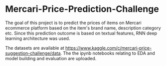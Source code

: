 # Mercari-Price-Prediction-Challenge

The goal of this project is to predict the prices of items on Mercari ecommerce platform based on the item's brand name, 
description category etc.  Since this prediction outcome is based on textual features, RNN deep learning architecture was used.

The datasets are available at https://www.kaggle.com/c/mercari-price-suggestion-challenge/data.  The the ipynb notebooks relating to 
EDA and model building and evaluation are uploaded.
